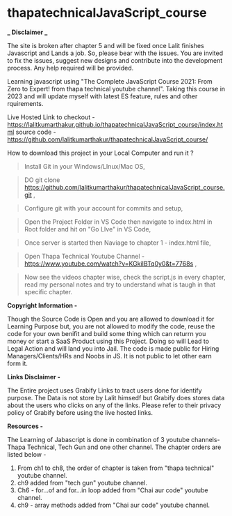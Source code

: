 # thapatechnicalJavaScript_course

**_ Disclaimer _**

The site is broken after chapter 5 and will be fixed once Lalit finishes Javascript and Lands a job. So, please bear with the issues. You are invited to fix the issues, suggest new designs and contribute into the development process. Any help required will be provided.

Learning javascript using "The Complete JavaScript Course 2021: From Zero to Expert! from thapa technical youtube channel".
Taking this course in 2023 and will update myself with latest ES feature, rules and other rquirements.

Live Hosted Link to checkout - https://lalitkumarthakur.github.io/thapatechnicalJavaScript_course/index.html
source code - https://github.com/lalitkumarthakur/thapatechnicalJavaScript_course/

How to download this project in your Local Computer and run it ?

> Install Git in your Windows/LInux/Mac OS,

> DO git clone https://github.com/lalitkumarthakur/thapatechnicalJavaScript_course.git ,

> Configure git with your account for commits and setup,

> Open the Project Folder in VS Code then navigate to index.html in Root folder and hit on "Go LIve" in VS Code,

> Once server is started then Naviage to chapter 1 - index.html file,

> Open Thapa Technical Youtube Channel - https://www.youtube.com/watch?v=KGkiIBTq0y0&t=7768s ,

> Now see the videos chapter wise, check the script.js in every chapter, read my personal notes and try to understand what is taugh in that specific chapter.

**Copyright Information -**

Though the Source Code is Open and you are allowed to download it for Learning Purpose but, you are not allowed to modify the code, reuse the code for your own benifit and build some thing which can returrn you money or start a SaaS Product using this Project. Doing so will Lead to Legal Action and will land you into Jail. The code is made public for Hiring Managers/Clients/HRs and Noobs in JS. It is not public to let other earn form it.

**Links Disclaimer -**

The Entire project uses Grabify Links to tract users done for identify purpose. The Data is not store by Lalit himsedf but Grabify does stores data about the users who clicks on any of the links. Please refer to their privacy policy of Grabify before using the live hosted links.

**Resources -**

The Learning of Jabascript is done in combination of 3 youtube channels- Thapa Technical, Tech Gun and one other channel. The chapter orders are listed below -

1. From ch1 to ch8, the order of chapter is taken from "thapa technical" youtube channel.
2. ch9 added from "tech gun" youtube channel.
3. Ch6 - for...of and for...in loop added from "Chai aur code" youtube channel.
4. ch9 - array methods added from "Chai aur code" youtube channel.
